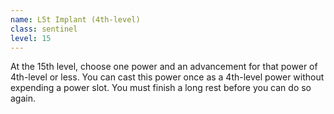 ```yaml
---
name: L5t Implant (4th-level)
class: sentinel
level: 15
---
```

At the 15th level, choose one power and an advancement for that power of 4th-level or less. You can cast this
power once as a 4th-level power without expending a power slot. You must finish a long rest before you can do so again.
